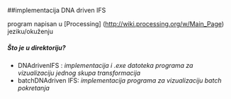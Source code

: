 ##implementacija DNA driven IFS

program napisan u  [Processing] (http://wiki.processing.org/w/Main_Page) jeziku/okuženju


##### Što je u direktoriju?
+ DNAdrivenIFS : *implementacija i .exe datoteka programa za vizualizaciju jednog skupa transformacija*
+ batchDNAdriven IFS: *implementacija programa za vizualizaciju batch pokretanja*
